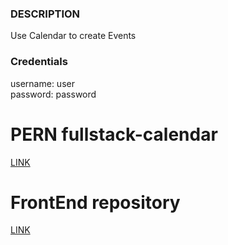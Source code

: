 ### DESCRIPTION

Use Calendar to create Events

### Credentials

username: user  
password: password


# PERN fullstack-calendar

[LINK](https://happy-survey.onrender.com/)

# FrontEnd repository

[LINK](https://github.com/NikolaGolubovic/frontend-calendar)
